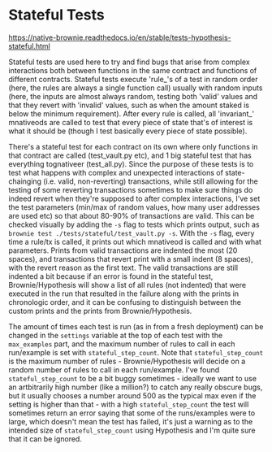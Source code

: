 # Stateful Tests

https://native-brownie.readthedocs.io/en/stable/tests-hypothesis-stateful.html

Stateful tests are used here to try and find bugs that arise from complex interactions both between functions in the same contract and functions of different contracts. Stateful tests execute 'rule_'s of a test in random order (here, the rules are always a single function call) usually with random inputs (here, the inputs are almost always random, testing both 'valid' values and that they revert with 'invalid' values, such as when the amount staked is below the minimum requirement). After every rule is called, all 'invariant_' mnativeods are called to test that every piece of state that's of interest is what it should be (though I test basically every piece of state possible).

There's a stateful test for each contract on its own where only functions in that contract are called (test_vault.py etc), and 1 big stateful test that has everything tognativeer (test_all.py). Since the purpose of these tests is to test what happens with complex and unexpected interactions of state-chainging (i.e. valid, non-reverting) transactions, while still allowing for the testing of some reverting transactions sometimes to make sure things do indeed revert when they're supposed to after complex interactions, I've set the test parameters (min/max of random values, how many user addresses are used etc) so that about 80-90% of transactions are valid. This can be checked visually by adding the `-s` flag to tests which prints output, such as `brownie test ./tests/stateful/test_vault.py -s`. With the `-s` flag, every time a rule/tx is called, it prints out which mnativeod is called and with what parameters. Prints from valid transactions are indented the most (20 spaces), and transactions that revert print with a small indent (8 spaces), with the revert reason as the first text. The valid transactions are still indented a bit because if an error is found in the stateful test, Brownie/Hypothesis will show a list of all rules (not indented) that were executed in the run that resulted in the failure along with the prints in chronologic order, and it can be confusing to distinguish between the custom prints and the prints from Brownie/Hypothesis.

The amount of times each test is run (as in from a fresh deployment) can be changed in the `settings` variable at the top of each test with the `max_examples` part, and the maximum number of rules to call in each run/example is set with `stateful_step_count`. Note that `stateful_step_count` is the maximum number of rules - Brownie/Hypothesis will decide on a random number of rules to call in each run/example. I've found `stateful_step_count` to be a bit buggy sometimes - ideally we want to use an artbitrarily high number (like a million?) to catch any really obscure bugs, but it usually chooses a number around 500 as the typical max even if the setting is higher than that - with a high `stateful_step_count` the test will sometimes return an error saying that some of the runs/examples were to large, which doesn't mean the test has failed, it's just a warning as to the intended size of `stateful_step_count` using Hypothesis and I'm quite sure that it can be ignored.